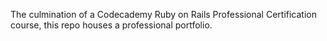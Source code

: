 The culmination of a Codecademy Ruby on Rails Professional Certification course, this repo houses a professional portfolio.
